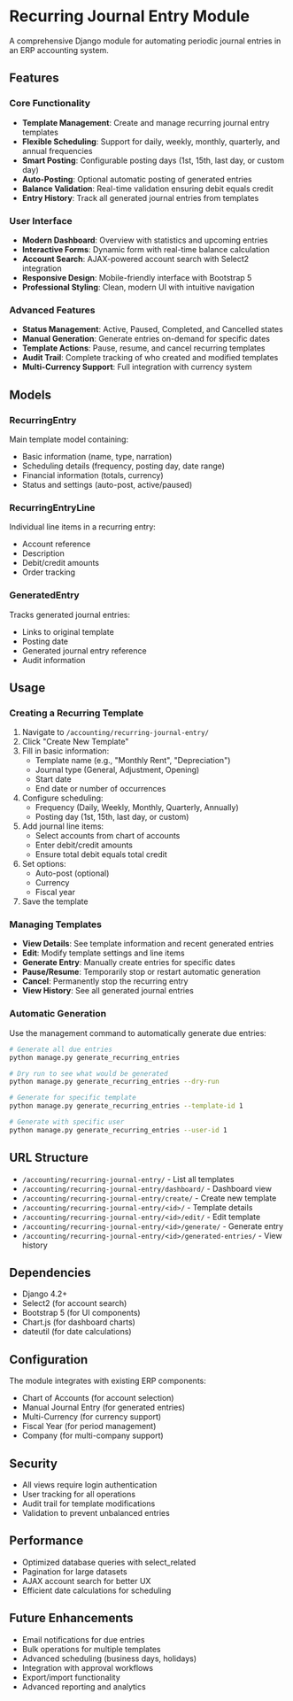 # Recurring Journal Entry Module

A comprehensive Django module for automating periodic journal entries in an ERP accounting system.

## Features

### Core Functionality
- **Template Management**: Create and manage recurring journal entry templates
- **Flexible Scheduling**: Support for daily, weekly, monthly, quarterly, and annual frequencies
- **Smart Posting**: Configurable posting days (1st, 15th, last day, or custom day)
- **Auto-Posting**: Optional automatic posting of generated entries
- **Balance Validation**: Real-time validation ensuring debit equals credit
- **Entry History**: Track all generated journal entries from templates

### User Interface
- **Modern Dashboard**: Overview with statistics and upcoming entries
- **Interactive Forms**: Dynamic form with real-time balance calculation
- **Account Search**: AJAX-powered account search with Select2 integration
- **Responsive Design**: Mobile-friendly interface with Bootstrap 5
- **Professional Styling**: Clean, modern UI with intuitive navigation

### Advanced Features
- **Status Management**: Active, Paused, Completed, and Cancelled states
- **Manual Generation**: Generate entries on-demand for specific dates
- **Template Actions**: Pause, resume, and cancel recurring templates
- **Audit Trail**: Complete tracking of who created and modified templates
- **Multi-Currency Support**: Full integration with currency system

## Models

### RecurringEntry
Main template model containing:
- Basic information (name, type, narration)
- Scheduling details (frequency, posting day, date range)
- Financial information (totals, currency)
- Status and settings (auto-post, active/paused)

### RecurringEntryLine
Individual line items in a recurring entry:
- Account reference
- Description
- Debit/credit amounts
- Order tracking

### GeneratedEntry
Tracks generated journal entries:
- Links to original template
- Posting date
- Generated journal entry reference
- Audit information

## Usage

### Creating a Recurring Template

1. Navigate to `/accounting/recurring-journal-entry/`
2. Click "Create New Template"
3. Fill in basic information:
   - Template name (e.g., "Monthly Rent", "Depreciation")
   - Journal type (General, Adjustment, Opening)
   - Start date
   - End date or number of occurrences
4. Configure scheduling:
   - Frequency (Daily, Weekly, Monthly, Quarterly, Annually)
   - Posting day (1st, 15th, last day, or custom)
5. Add journal line items:
   - Select accounts from chart of accounts
   - Enter debit/credit amounts
   - Ensure total debit equals total credit
6. Set options:
   - Auto-post (optional)
   - Currency
   - Fiscal year
7. Save the template

### Managing Templates

- **View Details**: See template information and recent generated entries
- **Edit**: Modify template settings and line items
- **Generate Entry**: Manually create entries for specific dates
- **Pause/Resume**: Temporarily stop or restart automatic generation
- **Cancel**: Permanently stop the recurring entry
- **View History**: See all generated journal entries

### Automatic Generation

Use the management command to automatically generate due entries:

```bash
# Generate all due entries
python manage.py generate_recurring_entries

# Dry run to see what would be generated
python manage.py generate_recurring_entries --dry-run

# Generate for specific template
python manage.py generate_recurring_entries --template-id 1

# Generate with specific user
python manage.py generate_recurring_entries --user-id 1
```

## URL Structure

- `/accounting/recurring-journal-entry/` - List all templates
- `/accounting/recurring-journal-entry/dashboard/` - Dashboard view
- `/accounting/recurring-journal-entry/create/` - Create new template
- `/accounting/recurring-journal-entry/<id>/` - Template details
- `/accounting/recurring-journal-entry/<id>/edit/` - Edit template
- `/accounting/recurring-journal-entry/<id>/generate/` - Generate entry
- `/accounting/recurring-journal-entry/<id>/generated-entries/` - View history

## Dependencies

- Django 4.2+
- Select2 (for account search)
- Bootstrap 5 (for UI components)
- Chart.js (for dashboard charts)
- dateutil (for date calculations)

## Configuration

The module integrates with existing ERP components:
- Chart of Accounts (for account selection)
- Manual Journal Entry (for generated entries)
- Multi-Currency (for currency support)
- Fiscal Year (for period management)
- Company (for multi-company support)

## Security

- All views require login authentication
- User tracking for all operations
- Audit trail for template modifications
- Validation to prevent unbalanced entries

## Performance

- Optimized database queries with select_related
- Pagination for large datasets
- AJAX account search for better UX
- Efficient date calculations for scheduling

## Future Enhancements

- Email notifications for due entries
- Bulk operations for multiple templates
- Advanced scheduling (business days, holidays)
- Integration with approval workflows
- Export/import functionality
- Advanced reporting and analytics 